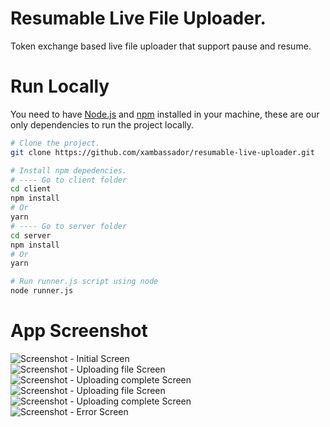 # Resumable Live File Uploader.

Token exchange based live file uploader that support pause and resume.

# Run Locally

You need to have [Node.js](https://nodejs.org/en/) and [npm](https://www.npmjs.com/) installed in your machine, these are our only dependencies to run the project locally.

```sh
# Clone the project.
git clone https://github.com/xambassador/resumable-live-uploader.git

# Install npm depedencies.
# ---- Go to client folder
cd client
npm install
# Or
yarn
# ---- Go to server folder
cd server
npm install
# Or
yarn

# Run runner.js script using node
node runner.js
```

# App Screenshot

![Screenshot - Initial Screen](/assets/Screenshot_2.png "Initial Screen")
<br/>
![Screenshot - Uploading file Screen](/assets/Screenshot_3.png "Uploading file Screen")
<br/>
![Screenshot - Uploading complete Screen](/assets/Screenshot_4.png "Uploading complete Screen")
<br/>
![Screenshot - Uploading file Screen](/assets/Screenshot_5.png "Uploading file Screen")
<br/>
![Screenshot - Uploading complete Screen](/assets/Screenshot_6.png "Uploading complete Screen")
<br/>
![Screenshot - Error Screen](/assets/Screenshot_7.png "Error Screen")
